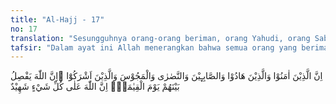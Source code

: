 ```yaml
---
title: "Al-Hajj - 17"
no: 17
translation: "Sesungguhnya orang-orang beriman, orang Yahudi, orang Sabiin, orang Nasrani, orang Majusi dan orang musyrik, Allah pasti memberi keputusan di antara mereka pada hari Kiamat. Sungguh, Allah menjadi saksi atas segala sesuatu."
tafsir: "Dalam ayat ini Allah menerangkan bahwa semua orang yang beriman, Yahudi, shabi'in, Nasrani, Majusi dan musyrik, akan diberi keputusan yang adil oleh Allah pada hari Kiamat.\n\nOrang-orang yang beriman dalam ayat ini ialah orang-orang yang beriman kepada apa yang diajarkan Nabi Muhammad saw, yaitu beriman kepada Allah, malaikat-malaikat-Nya, kitab-kitab-Nya, rasul-rasul yang telah diutus-Nya, hari Kiamat dan kepada adanya kadar baik dan kadar buruk. Yang dimaksud dengan orang-orang Yahudi ialah anak cucu Nabi Yakub as yang berkembangbiak di Mesir kemudian dibawa kembali oleh Nabi Musa as ke Palestina. Mereka adalah pengikut Nabi Musa as dan ajaran-ajarannya termuat dalam kitab Taurat. shabi'in ialah orang-orang yang mengakui keesaan Allah tetapi mereka bukan mukmin, bukan Yahudi dan bukan pula Nasrani. Orang-orang Nasrani ialah pengikut-pengikut Nabi Isa as dengan kitab suci mereka Injil. Dan mereka yang syirik, yaitu yang menyembah selain Allah, baik berupa benda, manusia atau berhala, seperti yang disembah kaum musyrikin Mekah sebelum Islam. Terhadap semua golongan di atas Allah akan memberikan keputusan dengan adil di hari Kiamat, siapa yang benar-benar mengikuti Allah dan Rasul-rasul-Nya selama hidup di dunia, dan siapa pula yang mengada-ada sesuatu dalam agama Allah dan siapa pula yang mengingkari agama Allah itu. \n\nKeadilan yang sebenarnya belum didapat lagi oleh manusia selama hidup di dunia yang fana ini. Betapa banyak orang yang dengan kehendak hatinya mengubah-ubah agama Allah lalu dipaksakannya agama itu agar diikuti oleh orang-orang lain. Betapa banyaknya agama-agama yang menyimpang dari ajaran Allah, tetapi agama itu dapat hidup dan subur dengan pengikut-pengikutnya yang banyak, sehingga jika dilihat sepintas lalu agama itulah yang benar dan diridai Allah, sebaliknya agama Allah sendiri hanya dianut oleh mereka yang terhimpit kemiskinan serta tidak mempunyai kekuasaan sedikitpun atau tertindas di dalam negerinya, seakan-akan agama itu bukanlah agama yang diridai Allah. Semuanya itu belum memperoleh keadilan yang sebenarnya selama hidup di dunia. Karena itu di akhirat nanti Allah akan memberikan keadilan yang sesungguhnya. Semuanya akan mendapat balasan sesuai dengan iman, amal dan perbuatan yang telah dikerjakannya. \n\nMenetapkan keputusan dengan adil dan melaksanakan keadilan itu bukanlah suatu yang mustahil bagi Allah, karena Allah Mahakuasa terhadap semua makhluk-Nya, Dia menyaksikan dan mengetahui segala perbuatan dan apa saja yang terjadi atas makhluk, baik yang nampak maupun yang tidak nampak, baik yang besar atau pun yang kecil, bahkan Dia mengetahui segala yang tergores di dalam hati."
---
```


اِنَّ الَّذِيْنَ اٰمَنُوْا وَالَّذِيْنَ هَادُوْا وَالصَّابِـِٕيْنَ وَالنَّصٰرٰى وَالْمَجُوْسَ وَالَّذِيْنَ اَشْرَكُوْٓا ۖاِنَّ اللّٰهَ يَفْصِلُ بَيْنَهُمْ يَوْمَ الْقِيٰمَةِۗ اِنَّ اللّٰهَ عَلٰى كُلِّ شَيْءٍ شَهِيْدٌ 
